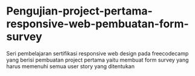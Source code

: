# Pengujian-project-pertama-responsive-web-pembuatan-form-survey
Seri pembelajaran sertifikasi responsive web design pada freecodecamp yang berisi pembuatan project pertama yaitu membuat form survey yang harus memenuhi semua user story yang ditentukan